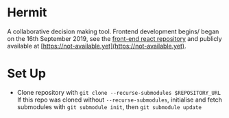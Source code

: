 # Hermit
A collaborative decision making tool. Frontend development begins/ began on the 16th September 2019, see the [front-end react repository](https://github.com/ButterHub/hermit-react-mui) and publicly available at [https://not-available.yet](https://not-available.yet).

# Set Up
- Clone repository with `git clone --recurse-submodules $REPOSITORY_URL`
  If this repo was cloned without `--recurse-submodules`, initialise and fetch submodules with `git submodule init`, then `git submodule update`